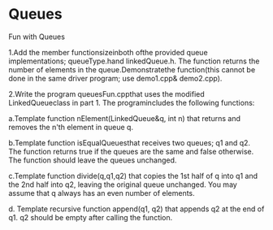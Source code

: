 # Queues
Fun with Queues

1.Add the member functionsizeinboth ofthe provided queue implementations; queueType.hand linkedQueue.h. The function returns the number of elements in the queue.Demonstratethe function(this cannot be done in the same driver program; use demo1.cpp& demo2.cpp).

2.Write the program queuesFun.cppthat uses the modified LinkedQueueclass in part 1. The programincludes the following functions:

a.Template function nElement(LinkedQueue<T>&q, int n) that returns and removes the n'th element in queue q. 

b.Template function isEqualQueuesthat receives two queues; q1 and q2. The function returns true if the queues are the same and false otherwise. The function should leave the queues unchanged. 

c.Template function divide(q,q1,q2) that copies the 1st half of q into q1 and the 2nd half into q2, leaving the original queue unchanged. You may assume that q always has an even number of elements.

d. Template recursive function append(q1, q2) that appends q2 at the end of q1. q2 should be empty after calling the function.

